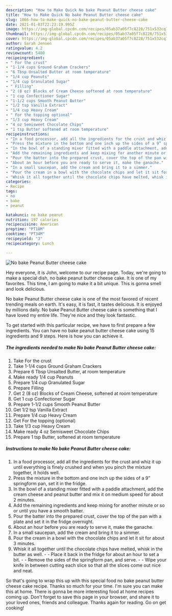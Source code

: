 ```yaml
---
description: "How to Make Quick No bake Peanut Butter cheese cake"
title: "How to Make Quick No bake Peanut Butter cheese cake"
slug: 1066-how-to-make-quick-no-bake-peanut-butter-cheese-cake
date: 2021-01-03T22:23:19.995Z
image: https://img-global.cpcdn.com/recipes/05ab37a05f7c8228/751x532cq70/no-bake-peanut-butter-cheese-cake-recipe-main-photo.jpg
thumbnail: https://img-global.cpcdn.com/recipes/05ab37a05f7c8228/751x532cq70/no-bake-peanut-butter-cheese-cake-recipe-main-photo.jpg
cover: https://img-global.cpcdn.com/recipes/05ab37a05f7c8228/751x532cq70/no-bake-peanut-butter-cheese-cake-recipe-main-photo.jpg
author: Sarah Jensen
ratingvalue: 4.2
reviewcount: 5480
recipeingredient:
- " For the crust"
- "1-1/4 cups Ground Graham Crackers"
- "6 Tbsp Unsalted Butter at room temperature"
- "1/4 cup Peanuts"
- "1/4 cup Granulated Sugar"
- " Filling"
- "2 (8 oz) Blocks of Cream Cheese softened at room temperature"
- "1 cup Confectioner Sugar"
- "1-1/2 cups Smooth Peanut Butter"
- "1/2 tsp Vanilla Extract"
- "1/4 cup Heavy Cream"
- " For the topping optional"
- "1/3 cup Heavy Cream"
- "4 oz Semisweet Chocolate Chips"
- "1 tsp Butter softened at room temperature"
recipeinstructions:
- "In a food processor, add all the ingredients for the crust and whiz it up until everything is finely crushed and when you pinch the mixture together, it holds well."
- "Press the mixture in the bottom and one inch up the sides of a 9” springform pan, set it in the fridge."
- "In the bowl of a standing mixer fitted with a paddle attachment, add the cream cheese and peanut butter and mix it on medium speed for about 2 minutes."
- "Add the remaining ingredients and keep mixing for another minute or so or until you have a smooth batter."
- "Pour the batter into the prepared crust, cover the top of the pan with a plate and set it in the fridge overnight."
- "About an hour before you are ready to serve it, make the ganache."
- "In a small saucepan, add the cream and bring it to a simmer."
- "Pour the cream in a bowl with the chocolate chips and let it sit for about 3 minutes."
- "Whisk it all together until the chocolate chips have melted, whisk in the butter as well.   Place it back in the fridge for about an hour to set a bit.    Remove the sides of the springform pan, and serve.  Wipe your knife in between cutting each slice so that all the slices come out nice and neat."
categories:
- Recipe
tags:
- no
- bake
- peanut

katakunci: no bake peanut 
nutrition: 197 calories
recipecuisine: American
preptime: "PT18M"
cooktime: "PT34M"
recipeyield: "3"
recipecategory: Lunch

---
```



![No bake Peanut Butter cheese cake](https://img-global.cpcdn.com/recipes/05ab37a05f7c8228/751x532cq70/no-bake-peanut-butter-cheese-cake-recipe-main-photo.jpg)

Hey everyone, it is John, welcome to our recipe page. Today, we're going to make a special dish, no bake peanut butter cheese cake. It is one of my favorites. This time, I am going to make it a bit unique. This is gonna smell and look delicious.



No bake Peanut Butter cheese cake is one of the most favored of recent trending meals on earth. It's easy, it is fast, it tastes delicious. It is enjoyed by millions daily. No bake Peanut Butter cheese cake is something that I have loved my entire life. They're nice and they look fantastic.


To get started with this particular recipe, we have to first prepare a few ingredients. You can have no bake peanut butter cheese cake using 15 ingredients and 9 steps. Here is how you can achieve it.

<!--inarticleads1-->

##### The ingredients needed to make No bake Peanut Butter cheese cake:

1. Take  For the crust
1. Take 1-1/4 cups Ground Graham Crackers
1. Prepare 6 Tbsp Unsalted Butter, at room temperature
1. Make ready 1/4 cup Peanuts
1. Prepare 1/4 cup Granulated Sugar
1. Prepare  Filling
1. Get 2 (8 oz) Blocks of Cream Cheese, softened at room temperature
1. Get 1 cup Confectioner Sugar
1. Prepare 1-1/2 cups Smooth Peanut Butter
1. Get 1/2 tsp Vanilla Extract
1. Prepare 1/4 cup Heavy Cream
1. Get  For the topping (optional)
1. Take 1/3 cup Heavy Cream
1. Make ready 4 oz Semisweet Chocolate Chips
1. Prepare 1 tsp Butter, softened at room temperature




<!--inarticleads2-->

##### Instructions to make No bake Peanut Butter cheese cake:

1. In a food processor, add all the ingredients for the crust and whiz it up until everything is finely crushed and when you pinch the mixture together, it holds well.
1. Press the mixture in the bottom and one inch up the sides of a 9” springform pan, set it in the fridge.
1. In the bowl of a standing mixer fitted with a paddle attachment, add the cream cheese and peanut butter and mix it on medium speed for about 2 minutes.
1. Add the remaining ingredients and keep mixing for another minute or so or until you have a smooth batter.
1. Pour the batter into the prepared crust, cover the top of the pan with a plate and set it in the fridge overnight.
1. About an hour before you are ready to serve it, make the ganache.
1. In a small saucepan, add the cream and bring it to a simmer.
1. Pour the cream in a bowl with the chocolate chips and let it sit for about 3 minutes.
1. Whisk it all together until the chocolate chips have melted, whisk in the butter as well.  -  - Place it back in the fridge for about an hour to set a bit.  -  -  Remove the sides of the springform pan, and serve. -  - Wipe your knife in between cutting each slice so that all the slices come out nice and neat.




So that's going to wrap this up with this special food no bake peanut butter cheese cake recipe. Thanks so much for your time. I'm sure you can make this at home. There is gonna be more interesting food at home recipes coming up. Don't forget to save this page in your browser, and share it to your loved ones, friends and colleague. Thanks again for reading. Go on get cooking!
